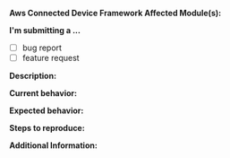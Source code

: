 <!-- Please make sure you are posting an issue pertaining to the aws-connected-device-framework.  -->

<!-- ISSUES MISSING IMPORTANT INFORMATION MAY BE CLOSED WITHOUT INVESTIGATION. -->

**Aws Connected Device Framework Affected Module(s):**
<!-- include any affected services/libraries names here --> 

**I'm submitting a ...**
<!--  (check one with "x") -->
- [ ] bug report
- [ ] feature request

**Description:**
<!-- Brief Description of the issue/features being addressed -->

**Current behavior:**
<!-- Describe how the bug manifests. -->

**Expected behavior:**
<!-- Describe what the behavior would be without the bug. -->

**Steps to reproduce:**
<!--  Please explain the steps required to duplicate the issue, especially if you are able to provide a sample application. -->

**Additional Information:**

<!-- Include any screenshots, logs or stack traces here:-->
